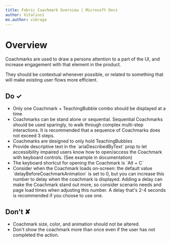 ```yaml
---
title: Fabric Coachmark Overview | Microsoft Docs
author: Vitalius1
ms.author: vibraga
---
```


# Overview
Coachmarks are used to draw a persons attention to a part of the UI, and increase engagement with that element
in the product.

They should be contextual whenever possible, or related to something that will make existing user flows more efficient.


## Do &#10003;
- Only one Coachmark + TeachingBubble combo should be displayed at a time
- Coachmarks can be stand alone or sequential. Sequential Coachmarks should be used sparingly, to walk through complex multi-step interactions. It is recommended that a sequence of Coachmarks does not exceed 3 steps.
- Coachmarks are designed to only hold TeachingBubbles
- Provide descriptive text in the &#x60;ariaDescribedByText&#x60; prop to let accessibility impaired users know how to open&#x2F;access the Coachmark with keyboard controls. (See example in documentation)
- The keyboard shortcut for opening the Coachmark is &#x60;Alt + C&#x60;
- Consider when the Coachmark loads on-screen: the default value &#x60;delayBeforeCoachmarkAnimation&#x60; is set to 0, but you can increase this number to delay when the coachmark is displayed. Adding a delay can make the Coachmark stand out more, so consider scenario needs and page load times when adjusting this number. A delay that&#39;s 2-4 seconds is recommended if you choose to use one.

## Don't &#10008;
- Coachmark size, color, and animation should not be altered.
- Don&#39;t show the coachmark more than once even if the user has not completed the action.